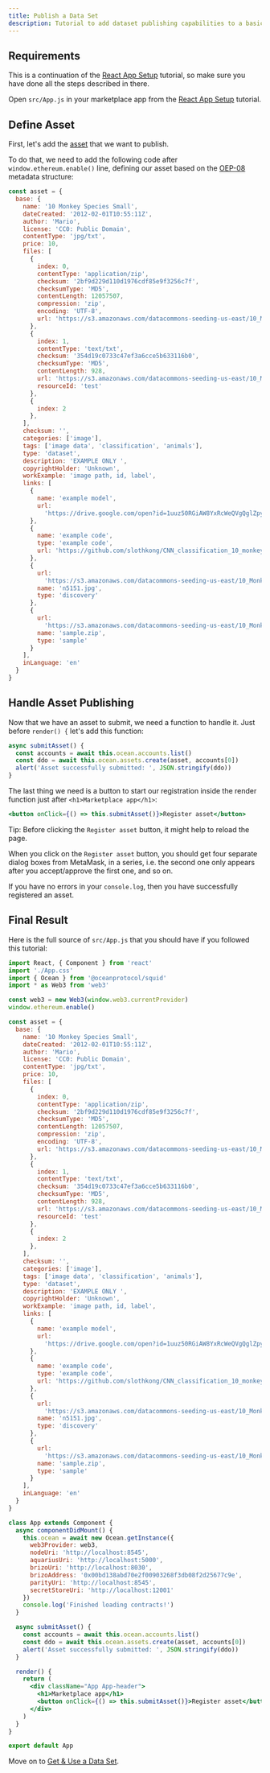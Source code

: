 ```yaml
---
title: Publish a Data Set
description: Tutorial to add dataset publishing capabilities to a basic React app.
---
```


## Requirements

This is a continuation of the [React App Setup](/tutorials/react-setup/) tutorial, so make sure you have done all the steps described in there.

Open `src/App.js` in your marketplace app from the [React App Setup](/tutorials/react-setup/) tutorial.

## Define Asset

First, let's add the [asset](/concepts/terminology/#asset-or-data-asset) that we want to publish.

To do that, we need to add the following code after `window.ethereum.enable()` line, defining our asset based on the [OEP-08](https://github.com/oceanprotocol/OEPs/tree/master/8) metadata structure:

```js
const asset = {
  base: {
    name: '10 Monkey Species Small',
    dateCreated: '2012-02-01T10:55:11Z',
    author: 'Mario',
    license: 'CC0: Public Domain',
    contentType: 'jpg/txt',
    price: 10,
    files: [
      {
        index: 0,
        contentType: 'application/zip',
        checksum: '2bf9d229d110d1976cdf85e9f3256c7f',
        checksumType: 'MD5',
        contentLength: 12057507,
        compression: 'zip',
        encoding: 'UTF-8',
        url: 'https://s3.amazonaws.com/datacommons-seeding-us-east/10_Monkey_Species_Small/assets/training.zip'
      },
      {
        index: 1,
        contentType: 'text/txt',
        checksum: '354d19c0733c47ef3a6cce5b633116b0',
        checksumType: 'MD5',
        contentLength: 928,
        url: 'https://s3.amazonaws.com/datacommons-seeding-us-east/10_Monkey_Species_Small/assets/monkey_labels.txt'
        resourceId: 'test'
      },
      {
        index: 2
      },
    ],
    checksum: '',
    categories: ['image'],
    tags: ['image data', 'classification', 'animals'],
    type: 'dataset',
    description: 'EXAMPLE ONLY ',
    copyrightHolder: 'Unknown',
    workExample: 'image path, id, label',
    links: [
      {
        name: 'example model',
        url:
          'https://drive.google.com/open?id=1uuz50RGiAW8YxRcWeQVgQglZpyAebgSM'
      },
      {
        name: 'example code',
        type: 'example code',
        url: 'https://github.com/slothkong/CNN_classification_10_monkey_species'
      },
      {
        url:
          'https://s3.amazonaws.com/datacommons-seeding-us-east/10_Monkey_Species_Small/links/discovery/n5151.jpg',
        name: 'n5151.jpg',
        type: 'discovery'
      },
      {
        url:
          'https://s3.amazonaws.com/datacommons-seeding-us-east/10_Monkey_Species_Small/links/sample/sample.zip',
        name: 'sample.zip',
        type: 'sample'
      }
    ],
    inLanguage: 'en'
  }
}
```

## Handle Asset Publishing

Now that we have an asset to submit, we need a function to handle it. Just before `render() {` let's add this function:

```js
async submitAsset() {
  const accounts = await this.ocean.accounts.list()
  const ddo = await this.ocean.assets.create(asset, accounts[0])
  alert('Asset successfully submitted: ', JSON.stringify(ddo))
}
```

The last thing we need is a button to start our registration inside the render function just after `<h1>Marketplace app</h1>`:

```jsx
<button onClick={() => this.submitAsset()}>Register asset</button>
```

Tip: Before clicking the `Register asset` button, it might help to reload the page.

When you click on the `Register asset` button, you should get four separate dialog boxes from MetaMask, in a series, i.e. the second one only appears after you accept/approve the first one, and so on.

If you have no errors in your `console.log`, then you have successfully registered an asset.

## Final Result

Here is the full source of `src/App.js` that you should have if you followed this tutorial:

```jsx
import React, { Component } from 'react'
import './App.css'
import { Ocean } from '@oceanprotocol/squid'
import * as Web3 from 'web3'

const web3 = new Web3(window.web3.currentProvider)
window.ethereum.enable()

const asset = {
  base: {
    name: '10 Monkey Species Small',
    dateCreated: '2012-02-01T10:55:11Z',
    author: 'Mario',
    license: 'CC0: Public Domain',
    contentType: 'jpg/txt',
    price: 10,
    files: [
      {
        index: 0,
        contentType: 'application/zip',
        checksum: '2bf9d229d110d1976cdf85e9f3256c7f',
        checksumType: 'MD5',
        contentLength: 12057507,
        compression: 'zip',
        encoding: 'UTF-8',
        url: 'https://s3.amazonaws.com/datacommons-seeding-us-east/10_Monkey_Species_Small/assets/training.zip'
      },
      {
        index: 1,
        contentType: 'text/txt',
        checksum: '354d19c0733c47ef3a6cce5b633116b0',
        checksumType: 'MD5',
        contentLength: 928,
        url: 'https://s3.amazonaws.com/datacommons-seeding-us-east/10_Monkey_Species_Small/assets/monkey_labels.txt'
        resourceId: 'test'
      },
      {
        index: 2
      },
    ],
    checksum: '',
    categories: ['image'],
    tags: ['image data', 'classification', 'animals'],
    type: 'dataset',
    description: 'EXAMPLE ONLY ',
    copyrightHolder: 'Unknown',
    workExample: 'image path, id, label',
    links: [
      {
        name: 'example model',
        url:
          'https://drive.google.com/open?id=1uuz50RGiAW8YxRcWeQVgQglZpyAebgSM'
      },
      {
        name: 'example code',
        type: 'example code',
        url: 'https://github.com/slothkong/CNN_classification_10_monkey_species'
      },
      {
        url:
          'https://s3.amazonaws.com/datacommons-seeding-us-east/10_Monkey_Species_Small/links/discovery/n5151.jpg',
        name: 'n5151.jpg',
        type: 'discovery'
      },
      {
        url:
          'https://s3.amazonaws.com/datacommons-seeding-us-east/10_Monkey_Species_Small/links/sample/sample.zip',
        name: 'sample.zip',
        type: 'sample'
      }
    ],
    inLanguage: 'en'
  }
}

class App extends Component {
  async componentDidMount() {
    this.ocean = await new Ocean.getInstance({
      web3Provider: web3,
      nodeUri: 'http://localhost:8545',
      aquariusUri: 'http://localhost:5000',
      brizoUri: 'http://localhost:8030',
      brizoAddress: '0x00bd138abd70e2f00903268f3db08f2d25677c9e',
      parityUri: 'http://localhost:8545',
      secretStoreUri: 'http://localhost:12001'
    })
    console.log('Finished loading contracts!')
  }

  async submitAsset() {
    const accounts = await this.ocean.accounts.list()
    const ddo = await this.ocean.assets.create(asset, accounts[0])
    alert('Asset successfully submitted: ', JSON.stringify(ddo))
  }

  render() {
    return (
      <div className="App App-header">
        <h1>Marketplace app</h1>
        <button onClick={() => this.submitAsset()}>Register asset</button>
      </div>
    )
  }
}

export default App
```

Move on to [Get & Use a Data Set](/tutorials/react-get-use-data-set/).
